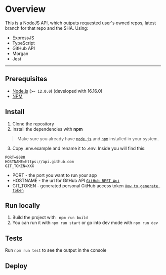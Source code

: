 # Overview

This is a NodeJS API, which outputs requested user's owned repos, latest branch for that repo and the SHA.
Using:

 - ExpressJS
 - TypeScript
 - GitHub API
 - Morgan
 - Jest
---
## Prerequisites
- [Node.js](https://nodejs.org) (`>= 12.0.0`) (developed with 16.16.0)
- [NPM](https://docs.npmjs.com/getting-started/installing-node)

## Install
1. Clone the repository
2. Install the dependencies with **npm**

> Make sure you already have [`node.js`](https://github.com/filoscoder/tenstack-starter#prerequisites) and [`npm`](https://github.com/filoscoder/tenstack-starter#prerequisites)  installed in your system.

 3. Copy .env.example and rename it to .env. Inside you will find this:
```env
PORT=8080
HOSTNAME=https://api.github.com
GIT_TOKEN=XXX
```
 - PORT - the port you want to run your app
 - HOSTNAME - the url for GitHub API [`GitHub REST Api`](https://docs.github.com/en/rest/quickstart)
 - GIT_TOKEN - generated personal GitHub access token [`How to generate token`](https://docs.github.com/en/enterprise-server@3.4/authentication/keeping-your-account-and-data-secure/creating-a-personal-access-token)

## Run locally
1. Build the project  with ``` npm run build```
2. You can run it with `` npm run start `` or go into dev mode with ``npm run dev``

## Tests
Run ``npm run test`` to see the output in the console

## Deploy 
